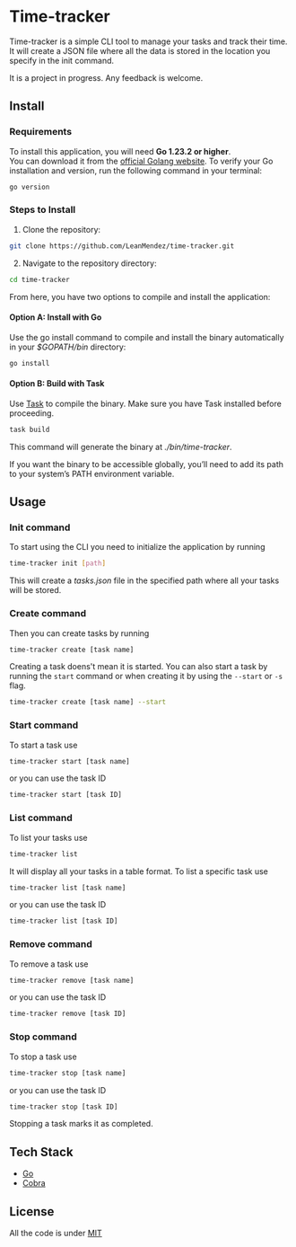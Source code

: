 # Time-tracker

Time-tracker is a simple CLI tool to manage your tasks and track their time.
It will create a JSON file where all the data is stored in the location you specify in the init command.

It is a project in progress. Any feedback is welcome.

## Install

### Requirements
To install this application, you will need **Go 1.23.2 or higher**.  
You can download it from the [official Golang website](https://go.dev/dl/).
To verify your Go installation and version, run the following command in your terminal:
```bash
go version
```

### Steps to Install

1. Clone the repository:
```bash
git clone https://github.com/LeanMendez/time-tracker.git
```
2. Navigate to the repository directory:
```bash
cd time-tracker
```
From here, you have two options to compile and install the application:

#### Option A: Install with Go
Use the go install command to compile and install the binary automatically in your *$GOPATH/bin* directory:
```bash
go install
```

#### Option B: Build with Task
Use [Task](https://taskfile.dev/) to compile the binary. Make sure you have Task installed before proceeding.
```bash
task build

```
This command will generate the binary at *./bin/time-tracker*.

If you want the binary to be accessible globally, you’ll need to add its path to your system’s PATH environment variable.

## Usage

### Init command
To start using the CLI you need to initialize the application by running 
```bash
time-tracker init [path]
```
This will create a *tasks.json* file in the specified path where all your tasks will be stored.

### Create command
Then you can create tasks by running 
```bash
time-tracker create [task name]
```
Creating a task doens't mean it is started.
You can also start a task by running the `start` command or when creating it by using the `--start` or `-s` flag.
```bash
time-tracker create [task name] --start
```

### Start command
To start a task use 
```bash
time-tracker start [task name]
```

or you can use the task ID
```bash
time-tracker start [task ID]
```


### List command
To list your tasks use 
```bash
time-tracker list
```
It will display all your tasks in a table format.
To list a specific task use 
```bash
time-tracker list [task name]
```

or you can use the task ID
```bash
time-tracker list [task ID]
```

### Remove command
To remove a task use 
```bash
time-tracker remove [task name]
```

or you can use the task ID
```bash
time-tracker remove [task ID]
```

### Stop command
To stop a task use 
```bash
time-tracker stop [task name]
```
or you can use the task ID
```bash
time-tracker stop [task ID]
```
Stopping a task marks it as completed.


## Tech Stack

- [Go](https://go.dev/)
- [Cobra](https://github.com/spf13/cobra)

## License

All the code is under [MIT](https://github.com/LeanMendez/time-tracker/blob/main/LICENSE)
